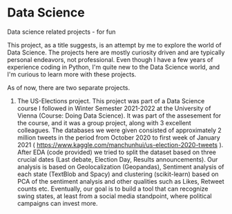# Data Science
Data science related projects - for fun


This project, as a title suggests, is an attempt by me to explore the world of Data Science. 
The projects here are mostly curiosity driven and are typically personal endeavors, not professional. 
Even though I have a few years of experience coding in Python, I'm quite new to the Data Science world, and I'm curious to learn more with these projects. 

As of now, there are two separate projects.

1) The US-Elections project. This project was part of a Data Science course I followed in Winter Semester 2021-2022 at the University of Vienna (Course: Doing Data Science). 
   It was part of the assesement for the course, and it was a group project, along with 3 excellent colleagues. The databases we were given consisted of approximately 2 million      tweets in the period from October 2020 to first week of January 2021 ( https://www.kaggle.com/manchunhui/us-election-2020-tweets ). After EDA (code provided) we tried to split    the dataset based on three crucial dates (Last debate, Election Day, Results announcements). Our analysis is based on Geolocalization (Geopandas), Sentiment analysis of each      state (TextBlob and Spacy) and clustering (scikit-learn) based on PCA of the sentiment analysis and other qualities such as Likes, Retweet counts etc. Eventually, our goal is      to build a tool that can recognize swing states, at least from a social media standpoint, where political campaigns can invest more. 
